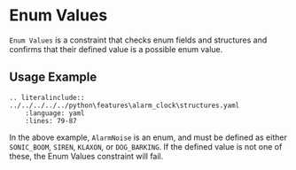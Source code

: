 # Enum Values
`Enum Values` is a constraint that checks enum fields and structures and confirms that their defined value is a possible enum value.

## Usage Example
```{eval-rst}
.. literalinclude:: ../../../../../python\features\alarm_clock\structures.yaml
    :language: yaml
    :lines: 79-87
```

In the above example, `AlarmNoise` is an enum, and must be defined as either `SONIC_BOOM`, `SIREN`, `KLAXON`, or `DOG_BARKING`.  If the defined value is not one of these, the Enum Values constraint will fail.